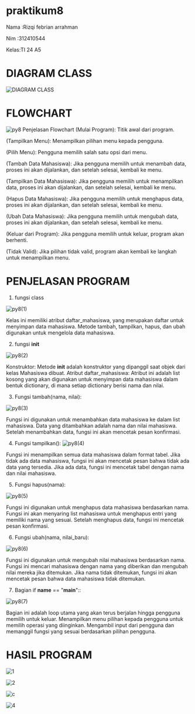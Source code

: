 # praktikum8
Nama :Rizqi febrian arrahman <P>
Nim  :312410544 <p>
Kelas:TI 24 A5 <p>
# DIAGRAM CLASS
![DIAGRAM CLASS](https://github.com/user-attachments/assets/70bebafc-6539-4dd2-8376-bb65a465b38c)


# FLOWCHART 
![py8](https://github.com/user-attachments/assets/30dbadc1-dfee-49a1-8925-9595499161d1)
Penjelasan Flowchart
(Mulai Program): Titik awal dari program.

(Tampilkan Menu): Menampilkan pilihan menu kepada pengguna.

(Pilih Menu): Pengguna memilih salah satu opsi dari menu.

(Tambah Data Mahasiswa): Jika pengguna memilih untuk menambah data, proses ini akan dijalankan, dan setelah selesai, kembali ke menu.

(Tampilkan Data Mahasiswa): Jika pengguna memilih untuk menampilkan data, proses ini akan dijalankan, dan setelah selesai, kembali ke menu.

(Hapus Data Mahasiswa): Jika pengguna memilih untuk menghapus data, proses ini akan dijalankan, dan setelah selesai, kembali ke menu.

(Ubah Data Mahasiswa): Jika pengguna memilih untuk mengubah data, proses ini akan dijalankan, dan setelah selesai, kembali ke menu.

(Keluar dari Program): Jika pengguna memilih untuk keluar, program akan berhenti.

(Tidak Valid): Jika pilihan tidak valid, program akan kembali ke langkah untuk menampilkan menu.

# PENJELASAN PROGRAM
1. fungsi class

![py8(1)](https://github.com/user-attachments/assets/d1935586-a957-4caa-a6fa-a953fea44e11)


Kelas ini memiliki atribut daftar_mahasiswa, yang merupakan daftar untuk menyimpan data mahasiswa.
Metode tambah, tampilkan, hapus, dan ubah digunakan untuk mengelola data mahasiswa.

2. fungsi __init__

![py8(2)](https://github.com/user-attachments/assets/adb5ddd2-96e2-4e4f-9d3f-92b42246364b)



Konstruktor: Metode __init__ adalah konstruktor yang dipanggil saat objek dari kelas Mahasiswa dibuat.
Atribut daftar_mahasiswa: Atribut ini adalah list kosong yang akan digunakan untuk menyimpan data mahasiswa dalam bentuk dictionary, di mana setiap dictionary berisi nama dan nilai.

3. Fungsi tambah(nama, nilai):

![py8(3)](https://github.com/user-attachments/assets/d578f615-cc56-46b7-ba9e-d3552490bf17)



Fungsi ini digunakan untuk menambahkan data mahasiswa ke dalam list mahasiswa. Data yang ditambahkan adalah nama dan nilai mahasiswa.
Setelah menambahkan data, fungsi ini akan mencetak pesan konfirmasi.

4. Fungsi tampilkan():
![py8(4)](https://github.com/user-attachments/assets/928e4508-e345-4c18-841c-5572fa020f74)




Fungsi ini menampilkan semua data mahasiswa dalam format tabel.
Jika tidak ada data mahasiswa, fungsi ini akan mencetak pesan bahwa tidak ada data yang tersedia.
Jika ada data, fungsi ini mencetak tabel dengan nama dan nilai mahasiswa.

5. Fungsi hapus(nama):

![py8(5)](https://github.com/user-attachments/assets/23fedb27-14ae-412c-8127-1963d5dcb829)



Fungsi ini digunakan untuk menghapus data mahasiswa berdasarkan nama.
Fungsi ini akan menyaring list mahasiswa untuk menghapus entri yang memiliki nama yang sesuai.
Setelah menghapus data, fungsi ini mencetak pesan konfirmasi.

6. Fungsi ubah(nama, nilai_baru):

![py8(6)](https://github.com/user-attachments/assets/a1d28438-79b9-47b9-b35a-da03331beed8)



Fungsi ini digunakan untuk mengubah nilai mahasiswa berdasarkan nama.
Fungsi ini mencari mahasiswa dengan nama yang diberikan dan mengubah nilai mereka jika ditemukan.
Jika nama tidak ditemukan, fungsi ini akan mencetak pesan bahwa data mahasiswa tidak ditemukan.

7. Bagian if __name__ == "__main__"::

![py8(7)](https://github.com/user-attachments/assets/5cf755f7-8f6a-4520-b2ad-c9f28a30ef94)


Bagian ini adalah loop utama yang akan terus berjalan hingga pengguna memilih untuk keluar.
Menampilkan menu pilihan kepada pengguna untuk memilih operasi yang diinginkan.
Mengambil input dari pengguna dan memanggil fungsi yang sesuai berdasarkan pilihan pengguna.
# HASIL PROGRAM
![1](https://github.com/user-attachments/assets/a39ef93e-8ae2-4a71-b968-c584b20b0d6b)

![2](https://github.com/user-attachments/assets/726321f7-1fea-451a-86de-06d4238e3755)

![c](https://github.com/user-attachments/assets/b78bd0a6-6849-41ad-ba8d-5f0751912ac9)

![4](https://github.com/user-attachments/assets/f520d0b6-39d0-4548-8ebc-cedaeaf61cf5)


